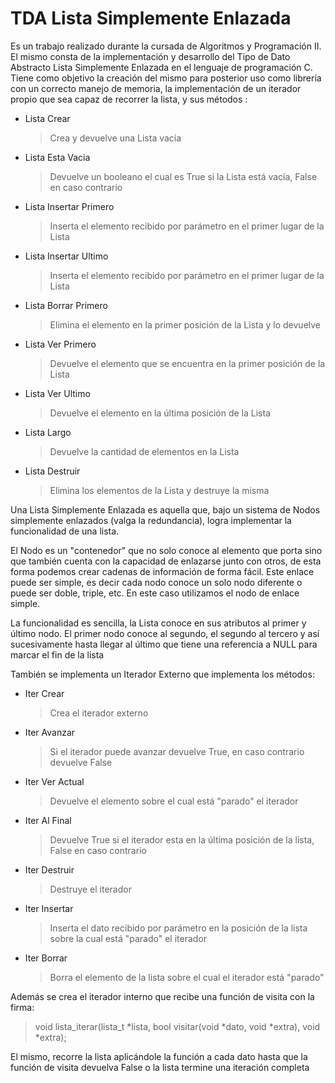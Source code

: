 # TDA Lista Simplemente Enlazada
Es un trabajo realizado durante la cursada de Algoritmos y Programación II.
El mismo consta de la implementación y desarrollo del Tipo de Dato Abstracto Lista Simplemente Enlazada en el lenguaje de programación C. 
Tiene como objetivo la creación del mismo para posterior uso como librería con un correcto manejo de memoria, la implementación de un iterador propio que sea capaz de recorrer la lista, y sus métodos :

 - Lista Crear
     > Crea y devuelve una Lista vacía

 - Lista Esta Vacia
    >Devuelve un booleano el cual es True si la Lista está vacía, False en caso contrario
    
 - Lista Insertar Primero
    >Inserta el elemento recibido por parámetro en el primer lugar de la Lista
    
 - Lista Insertar Ultimo
   > Inserta el elemento recibido por parámetro en el primer lugar de la Lista
 
 - Lista Borrar Primero
   > Elimina el elemento en la primer posición de la Lista y lo devuelve

 - Lista Ver Primero
   > Devuelve el elemento que se encuentra en la primer posición de la Lista

- Lista Ver Ultimo
  >Devuelve el elemento en la última posición de la Lista
  
- Lista Largo
   >Devuelve la cantidad de elementos en la Lista
   
- Lista Destruir
  > Elimina los elementos de la Lista y destruye la misma

Una Lista Simplemente Enlazada es aquella que, bajo un sistema de Nodos simplemente enlazados (valga la redundancia), logra implementar la funcionalidad de una lista.

El Nodo es un "contenedor" que no solo conoce al elemento que porta sino que también cuenta con la capacidad de enlazarse junto con otros, de esta forma podemos crear cadenas de información de forma fácil. Este enlace puede ser simple, es decir cada nodo conoce un solo nodo diferente o puede ser doble, triple, etc. En este caso utilizamos el nodo de enlace simple.

La funcionalidad es sencilla, la Lista conoce en sus atributos al primer y último nodo. El primer nodo conoce al segundo, el segundo al tercero y así sucesivamente hasta llegar al último que tiene una referencia a NULL para marcar el fin de la lista

También se implementa un Iterador Externo que implementa los métodos:

 - Iter Crear
    >Crea el iterador externo
 - Iter Avanzar
    >Si el iterador puede avanzar devuelve True, en caso contrario devuelve False
 - Iter Ver Actual
    >Devuelve el elemento sobre el cual está "parado" el iterador
 - Iter Al Final 
    >Devuelve True si el iterador esta en la última posición de la lista, False en caso contrario
 - Iter Destruir
   >Destruye el iterador
 - Iter Insertar
    >Inserta el dato recibido por parámetro en la posición de la lista sobre la cual está "parado" el iterador
 - Iter Borrar
    >Borra el elemento de la lista sobre el cual el iterador está "parado"

Además se crea el iterador interno que recibe una función de visita con la firma:
 >void lista_iterar(lista_t *lista, bool visitar(void *dato, void *extra), void *extra);
 
 El mismo, recorre la lista aplicándole la función a cada dato hasta que la función de visita devuelva False o la lista termine una iteración completa
